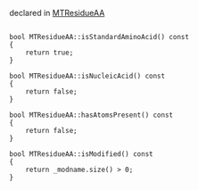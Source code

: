 
declared in [MTResidueAA](MTResidueAA.hpp.md)

~~~ { .cpp }

bool MTResidueAA::isStandardAminoAcid() const
{
	return true;
}

bool MTResidueAA::isNucleicAcid() const
{
	return false;
}

bool MTResidueAA::hasAtomsPresent() const
{
	return false;
}

bool MTResidueAA::isModified() const
{
	return _modname.size() > 0;
}

~~~

